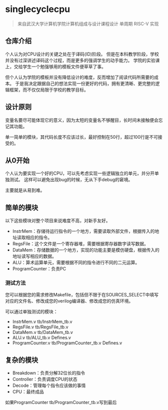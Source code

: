 # singlecyclecpu

> 来自武汉大学计算机学院计算机组成与设计课程设计
> 单周期 RISC-V 实现

## 仓库介绍

个人认为对CPU设计的关键之处在于译码(ID)阶段。
但是在本科教学阶段，学校并没有过深讲述译码这个过程，而是更多的强调学生的动手能力。
学院的实验课上，交给学生一个勉强够用的模板文件便草草了事。

但个人认为学院的模板并没有降低设计的难度，反而增加了阅读代码所需要的成本。
于是我决定跟据自己的想法实现一份更好的代码，拥有更清晰、更完整的逻辑框架，而不仅仅局限于学校的教学目标。

## 设计原则

变量名要尽可能体现它的意义，因为太短的变量名不够醒目，长时间未接触便会忘记其功能。

单一简单的模块，其代码长度不应该过长，最好控制在50行，超过100行是不可接受的。

## 从0开始

个人认为要实现一个好的CPU，可以先考虑实现一些逻辑独立的单元，并分开单独测试。
这样可以避免出现bug的时候，无从下手debug的窘境。

主要就是从易到难。

## 简单的模块

以下这些模块对整个项目来说难度不高，对新手友好。

-   InstrMem：存储待运行指令的一个地方，需要读取外部文件，根据传入的地址读取相应的指令。
-   RegsFile：这个文件是一个寄存器堆，需要根据寄存器数字读写数据。
-   DataMem：存储数据的一个地方，实现的功能主要是模仿硬盘，根据传入的地址读写相应的数据。
-   ALU：算术运算单元，需要根据不同的指令进行不同的二元运算。
-   ProgramCounter：负责PC

### 测试方法

您可以根据您的需求修改Makefile，包括但不限于在SOURCES_SELECT中填写对应的文件名、修改成您的verilog编译器、修改成您的仿真环境。

可以通过单独测试的模块：

-   InstrMem.v tb/InstrMem_tb.v
-   RegsFile.v tb/RegsFile_tb.v
-   DataMem.v tb/DataMem_tb.v
-   ALU.v tb/ALU_tb.v Defines.v
-   ProgramCounter.v tb/ProgramCounter_tb.v Defines.v

## 复杂的模块

-   Breakdown：负责分解32位长的指令
-   Controller：负责调度CPU的状态
-   Decode：管理每个指令应该做的事情
-   CPU：最终成品

如果ProgramCounter tb/ProgramCounter_tb.v写到最后
